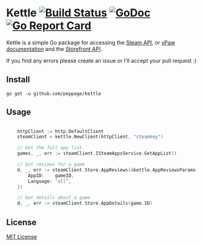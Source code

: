 # Kettle [![Build Status](https://dev.azure.com/peppage/peppage/_apis/build/status/peppage.kettle?branchName=master)](https://dev.azure.com/peppage/peppage/_build/latest?definitionId=2&branchName=master) [![GoDoc](https://godoc.org/github.com/peppage/kettle?status.svg)](https://godoc.org/github.com/peppage/kettle) [![Go Report Card](https://goreportcard.com/badge/github.com/peppage/kettle)](https://goreportcard.com/report/github.com/peppage/kettle)

Kettle is a simple Go package for accessing the [Steam API](https://developer.valvesoftware.com/wiki/Steam_Web_API), or [xPaw documentation](https://lab.xpaw.me/steam_api_documentation.html) and the [Storefront API](https://wiki.teamfortress.com/wiki/User:RJackson/StorefrontAPI).

If you find any errors please create an issue or I'll accept your pull request :)

## Install

    go get -u github.com/peppage/kettle

## Usage

```go

    httpClient := http.DefaultClient
    steamClient = kettle.NewClient(httpClient, "steamkey")

    // Get the full app list
    games, _, err := steamClient.ISteamAppsService.GetAppList()

    // Get reviews for a game
    d, _, err := steamClient.Store.AppReviews(&kettle.AppReviewsParams{
		AppID:    gameID,
		Language: "all",
	})

	// Get details about a game
	d, _, err := steamClient.Store.AppDetails(game.ID)
```

## License

[MIT License](LICENSE.md)
